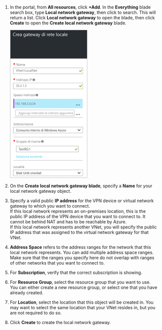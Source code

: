 1. In the portal, from **All resources**, click **+Add**. In the **Everything** blade search box, type **Local network gateway**, then click to search. This will return a list. Click **Local network gateway** to open the blade, then click **Create** to open the **Create local network gateway** blade.

    ![create local network gateway](./media/vpn-gateway-add-lng-rm-portal-include/addlng250.png)

2. On the **Create local network gateway blade**, specify a **Name** for your local network gateway object.
 
3. Specify a valid public **IP address** for the VPN device or virtual network gateway to which you want to connect.<br>If this local network represents an on-premises location, this is the public IP address of the VPN device that you want to connect to. It cannot be behind NAT and has to be reachable by Azure.<br>If this local network represents another VNet, you will specify the public IP address that was assigned to the virtual network gateway for that VNet.<br>

4. **Address Space** refers to the address ranges for the network that this local network represents. You can add multiple address space ranges. Make sure that the ranges you specify here do not overlap with ranges of other networks that you want to connect to.
 
5. For **Subscription**, verify that the correct subscription is showing.

6. For **Resource Group**, select the resource group that you want to use. You can either create a new resource group, or select one that you have already created.

7. For **Location**, select the location that this object will be created in. You may want to select the same location that your VNet resides in, but you are not required to do so.

8. Click **Create** to create the local network gateway.


<!--HONumber=Oct16_HO2-->


